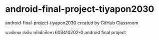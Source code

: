 # android-final-project-tiyapon2030
android-final-project-tiyapon2030 created by GitHub Classroom

นายติยพล ต่อติด รหัสนักศึกษา 603410202-0 android final project
